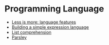 Programming Language
====================
* [Less is more: language features](http://blog.ploeh.dk/2015/04/13/less-is-more-language-features/)
* [Building a simple expression language](https://code.mixpanel.com/2015/02/24/building-a-simple-expression-language/)
* [List comprehension](http://en.wikipedia.org/w/index.php?title=List_comprehension&printable=yes)
* [Parsley](https://github.com/fizx/parsley/wiki)